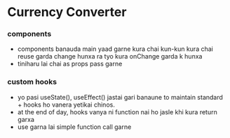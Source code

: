 # Currency Converter

### components
- components banauda main yaad garne kura chai kun-kun kura chai reuse garda change hunxa ra tyo kura onChange garda k hunxa
- tiniharu lai chai as props pass garne


### custom hooks
- yo pasi useState(), useEffect() jastai gari banaune to maintain standard + hooks ho vanera yetikai chinos.
- at the end of day, hooks vanya ni function nai ho jasle khi kura return garxa
- use garna lai simple function call garne